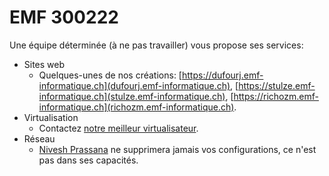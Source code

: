 # EMF 300222
Une équipe déterminée (à ne pas travailler) vous propose ses services:
- Sites web 
	- Quelques-unes de nos créations: [https://dufourj.emf-informatique.ch](dufourj.emf-informatique.ch), [https://stulze.emf-informatique.ch](stulze.emf-informatique.ch), [https://richozm.emf-informatique.ch](richozm.emf-informatique.ch).
- Virtualisation
	- Contactez <a href="mailto:johan.dufour@studentfr.ch">notre meilleur virtualisateur</a>.
- Réseau
	- 	<a href="prassanan.emf-informatique.ch">Nivesh Prassana</a> ne supprimera jamais vos configurations, ce n'est pas dans ses capacités.
